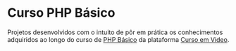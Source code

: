 # Curso PHP Básico
Projetos desenvolvidos com o intuito de pôr em prática os conhecimentos adquiridos ao longo do curso de <a href="https://www.cursoemvideo.com/curso/php-basico/">PHP Básico</a> da plataforma <a href="https://www.cursoemvideo.com">Curso em Video</a>.
